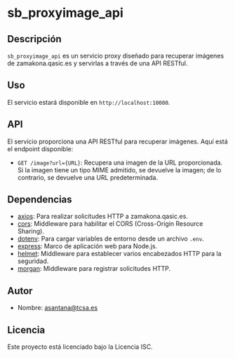 # sb_proxyimage_api

## Descripción

`sb_proxyimage_api` es un servicio proxy diseñado para recuperar imágenes de zamakona.qasic.es y servirlas a través de una API RESTful.

## Uso

El servicio estará disponible en `http://localhost:10000`.

## API

El servicio proporciona una API RESTful para recuperar imágenes. Aquí está el endpoint disponible:

* `GET /image?url={URL}`: Recupera una imagen de la URL proporcionada. Si la imagen tiene un tipo MIME admitido, se devuelve la imagen; de lo contrario, se devuelve una URL predeterminada.

## Dependencias

* [axios](https://www.npmjs.com/package/axios): Para realizar solicitudes HTTP a zamakona.qasic.es.
* [cors](https://www.npmjs.com/package/cors): Middleware para habilitar el CORS (Cross-Origin Resource Sharing).
* [dotenv](https://www.npmjs.com/package/dotenv): Para cargar variables de entorno desde un archivo `.env`.
* [express](https://www.npmjs.com/package/express): Marco de aplicación web para Node.js.
* [helmet](https://www.npmjs.com/package/helmet): Middleware para establecer varios encabezados HTTP para la seguridad.
* [morgan](https://www.npmjs.com/package/morgan): Middleware para registrar solicitudes HTTP.

## Autor

* Nombre: [asantana@tcsa.es]()

## Licencia

Este proyecto está licenciado bajo la Licencia ISC.
